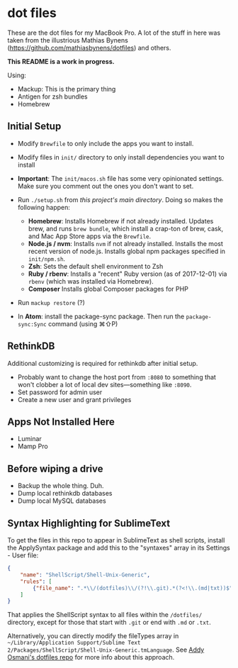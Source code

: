 # dot files

These are the dot files for my MacBook Pro. A lot of the stuff in here was
taken from the illustrious Mathias Bynens (https://github.com/mathiasbynens/dotfiles) and others.

**This README is a work in progress.**

Using:
* Mackup: This is the primary thing
* Antigen for zsh bundles
* Homebrew

## Initial Setup

* Modify `Brewfile` to only include the apps you want to install.
* Modify files in `init/` directory to only install dependencies you want to install
* **Important**: The `init/macos.sh` file has some very opinionated settings. Make sure you comment out the ones you don't want to set.
* Run `./setup.sh` from _this project's main directory_. Doing so makes the following happen:
  * **Homebrew**: Installs Homebrew if not already installed. Updates brew, and runs `brew bundle`, which install a crap-ton of brew, cask, and Mac App Store apps via the `Brewfile`.
  * **Node.js / nvm**: Installs `nvm` if not already installed. Installs the most recent version of node.js. Installs global npm packages specified in `init/npm.sh`.
  * **Zsh**: Sets the default shell environment to Zsh
  * **Ruby / rbenv**: Installs a "recent" Ruby version (as of 2017-12-01) via `rbenv` (which was installed via Homebrew).
  * **Composer** Installs global Composer packages for PHP

* Run `mackup restore` (?)
* In **Atom**: install the package-sync package. Then run the `package-sync:Sync` command (using ⌘⇧P)

## RethinkDB

Additional customizing is required for rethinkdb after initial setup.

* Probably want to change the host port from `:8080` to something that won't clobber a lot of local dev sites—something like `:8090`.
* Set password for admin user
* Create a new user and grant privileges

## Apps Not Installed Here
* Luminar
* Mamp Pro

## Before wiping a drive

* Backup the whole thing. Duh.
* Dump local rethinkdb databases
* Dump local MySQL databases

## Syntax Highlighting for SublimeText

To get the files in this repo to appear in SublimeText as shell scripts, install the ApplySyntax package and add this to the "syntaxes" array in its Settings - User file:

```json
{
    "name": "ShellScript/Shell-Unix-Generic",
    "rules": [
        {"file_name": ".*\\/(dotfiles)\\/(?!\\.git).*(?<!\\.(md|txt))$"}
    ]
}
```

That applies the ShellScript syntax to all files within the `/dotfiles/` directory, except for those that start with `.git` or end with `.md` or `.txt`.

Alternatively, you can directly modify the fileTypes array in `~/Library/Application Support/Sublime Text 2/Packages/ShellScript/Shell-Unix-Generic.tmLanguage`. See [Addy Osmani's dotfiles repo](https://github.com/addyosmani/dotfiles) for more info about this approach.
